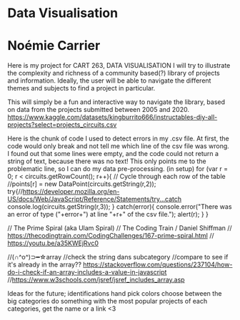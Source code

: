# Data Visualisation
# Noémie Carrier

Here is my project for CART 263, DATA VISUALISATION
I will try to illustrate the complexity and richness of a community based(?) library of projects and information.
Ideally, the user will be able to navigate the different themes and subjects to find a project in particular. 

This will simply be a fun and interactive way to navigate the library, based on data from the projects submitted between 2005 and 2020.
https://www.kaggle.com/datasets/kingburrito666/instructables-diy-all-projects?select=projects_circuits.csv


Here is the chunk of code I used to detect errors in my .csv file. At first, the code would only break and not tell me which line of the csv file was wrong. I found out that some lines were empty, and the code could not return a string of text, because there was no text! This only points me to the problematic line, so I can do my data pre-processing.
(in setup)
for (var r = 0; r < circuits.getRowCount(); r++){ // Cycle through each row of the table
    //points[r] = new DataPoint(circuits.getString(r,2)); 
    try{//https://developer.mozilla.org/en-US/docs/Web/JavaScript/Reference/Statements/try...catch
      console.log(circuits.getString(r,3));
    }
    catch(error){
      console.error("There was an error of type ("+error+") at line "+r+" of the csv file.");
      alert(r);
    }
  } 

// The Prime Spiral (aka Ulam Spiral)
// The Coding Train / Daniel Shiffman
// https://thecodingtrain.com/CodingChallenges/167-prime-spiral.html
// https://youtu.be/a35KWEjRvc0

//(∩^o^)⊃━☆array
    //check the string dans subcategory
    //compare to see if it's already in the array?? https://stackoverflow.com/questions/237104/how-do-i-check-if-an-array-includes-a-value-in-javascript
    //https://www.w3schools.com/jsref/jsref_includes_array.asp

Ideas for the future;
identifications
hand pick colors
choose between the big categories
do something with the most popular projects of each categories, get the name or a link <3
